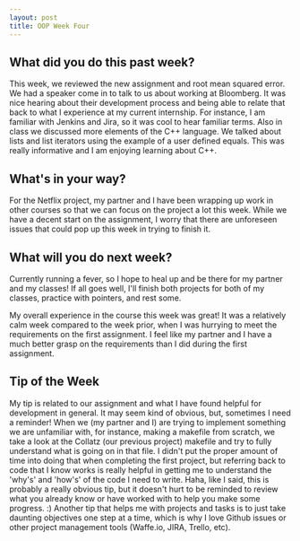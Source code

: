 ```yaml
---
layout: post
title: OOP Week Four
---
```


## What did you do this past week?
This week, we reviewed the new assignment and root mean squared error. 
We had a speaker come in to talk to us about working at Bloomberg. It was nice hearing about their development process and being able to relate that back to what I experience at my current internship. For instance, I am familiar with Jenkins and Jira, so it was cool to hear familiar terms. 
Also in class we discussed more elements of the C++ language. We talked about lists and list iterators using the example of a user defined equals. This was really informative and I am enjoying learning about C++. 

## What's in your way?

For the Netflix project, my partner and I have been wrapping up work in other courses so that we can focus on the project a lot this week. While we have a decent start on the assignment, I worry that there are unforeseen issues that could pop up this week in trying to finish it.

## What will you do next week?

Currently running a fever, so I hope to heal up and be there for my partner and my classes! If all goes well, I'll finish both projects for both of my classes, practice with pointers, and rest some. 

My overall experience in the course this week was great! It was a relatively calm week compared to the week prior, when I was hurrying to meet the requirements on the first assignment. I feel like my partner and I have a much better grasp on the requirements than I did during the first assignment.

## Tip of the Week
My tip is related to our assignment and what I have found helpful for development in general. It may seem kind of obvious, but, sometimes I need a reminder!
When we (my partner and I) are trying to implement something we are unfamiliar with, for instance, making a makefile from scratch, we take a look at the Collatz (our previous project) makefile and try to fully understand what is going on in that file. I didn't put the 
proper amount of time into doing that when completing the first project, but referring back to code that I know works is really helpful in getting me to understand the 'why's' and 'how's' of the code I need to write. 
Haha, like I said, this is probably a really obvious tip, but it doesn't hurt to be reminded to review what you already know or have worked with to help you make some progress. :)
Another tip that helps me with projects and tasks is to just take daunting objectives one step at a time, which is why I love Github issues or other project management tools (Waffe.io, JIRA, Trello, etc).
